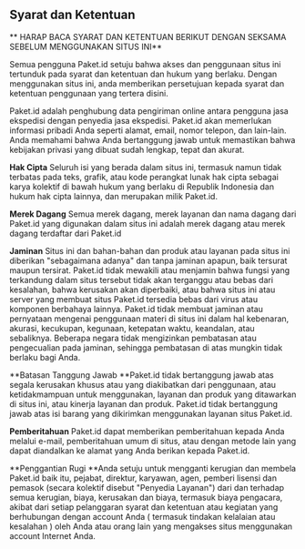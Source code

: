 ## Syarat dan Ketentuan

\*\* HARAP BACA SYARAT DAN KETENTUAN BERIKUT DENGAN SEKSAMA SEBELUM MENGGUNAKAN SITUS INI\*\*

Semua pengguna Paket.id setuju bahwa akses dan penggunaan situs ini tertunduk pada syarat dan ketentuan dan hukum yang berlaku. Dengan menggunakan situs ini, anda memberikan persetujuan kepada syarat dan ketentuan penggunaan yang tertera disini.

Paket.id adalah penghubung data pengiriman online antara pengguna jasa ekspedisi dengan penyedia jasa ekspedisi. Paket.id akan memerlukan informasi pribadi Anda seperti alamat, email, nomor telepon, dan lain-lain. Anda memahami bahwa Anda bertanggung jawab untuk memastikan bahwa kebijakan privasi yang dibuat sudah lengkap, tepat dan akurat.

**Hak Cipta**
Seluruh isi yang berada dalam situs ini, termasuk namun tidak terbatas pada teks, grafik, atau kode perangkat lunak hak cipta sebagai karya kolektif di bawah hukum yang berlaku di Republik Indonesia dan hukum hak cipta lainnya, dan merupakan milik Paket.id.

**Merek Dagang**
Semua merek dagang, merek layanan dan nama dagang dari Paket.id yang digunakan dalam situs ini adalah merek dagang atau merek dagang terdaftar dari Paket.id

**Jaminan**
Situs ini dan bahan-bahan dan produk atau layanan pada situs ini diberikan "sebagaimana adanya" dan tanpa jaminan apapun, baik tersurat maupun tersirat. Paket.id tidak mewakili atau menjamin bahwa fungsi yang terkandung dalam situs tersebut tidak akan terganggu atau bebas dari kesalahan, bahwa kerusakan akan diperbaiki, atau bahwa situs ini atau server yang membuat situs Paket.id tersedia bebas dari virus atau komponen berbahaya lainnya. Paket.id tidak membuat jaminan atau pernyataan mengenai penggunaan materi di situs ini dalam hal kebenaran, akurasi, kecukupan, kegunaan, ketepatan waktu, keandalan, atau sebaliknya. Beberapa negara tidak mengizinkan pembatasan atau pengecualian pada jaminan, sehingga pembatasan di atas mungkin tidak berlaku bagi Anda.

**Batasan Tanggung Jawab
**Paket.id tidak bertanggung jawab atas segala kerusakan khusus atau yang diakibatkan dari penggunaan, atau ketidakmampuan untuk menggunakan, layanan dan produk yang ditawarkan di situs ini, atau kinerja layanan dan produk. Paket.id tidak bertanggung jawab atas isi barang yang dikirimkan menggunakan layanan situs Paket.id.

**Pemberitahuan**
Paket.id dapat memberikan pemberitahuan kepada Anda melalui e-mail, pemberitahuan umum di situs, atau dengan metode lain yang dapat diandalkan ke alamat yang Anda berikan kepada Paket.id.

**Penggantian Rugi
**Anda setuju untuk mengganti kerugian dan membela Paket.id baik itu, pejabat, direktur, karyawan, agen, pemberi lisensi dan pemasok \(secara kolektif disebut "Penyedia Layanan"\) dari dan terhadap semua kerugian, biaya, kerusakan dan biaya, termasuk biaya pengacara, akibat dari setiap pelanggaran syarat dan ketentuan atau kegiatan yang berhubungan dengan account Anda \( termasuk tindakan kelalaian atau kesalahan \) oleh Anda atau orang lain yang mengakses situs menggunakan account Internet Anda.



